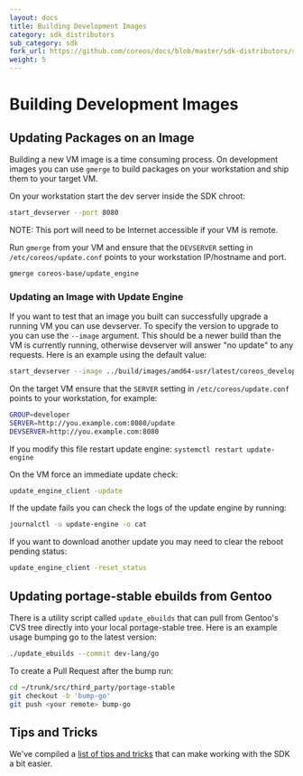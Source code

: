 ```yaml
---
layout: docs
title: Building Development Images
category: sdk_distributors
sub_category: sdk
fork_url: https://github.com/coreos/docs/blob/master/sdk-distributors/sdk/building-development-images/index.md
weight: 5
---
```


# Building Development Images

## Updating Packages on an Image

Building a new VM image is a time consuming process. On development images you
can use `gmerge` to build packages on your workstation and ship them to your
target VM.

On your workstation start the dev server inside the SDK chroot:

```sh
start_devserver --port 8080
```

NOTE: This port will need to be Internet accessible if your VM is remote.

Run `gmerge` from your VM and ensure that the `DEVSERVER` setting in
`/etc/coreos/update.conf` points to your workstation IP/hostname and port.

```sh
gmerge coreos-base/update_engine
```

### Updating an Image with Update Engine

If you want to test that an image you built can successfully upgrade a running
VM you can use devserver. To specify the version to upgrade to you can use the
`--image` argument. This should be a newer build than the VM is currently
running, otherwise devserver will answer "no update" to any requests. Here is
an example using the default value:

```sh
start_devserver --image ../build/images/amd64-usr/latest/coreos_developer_image.bin
```

On the target VM ensure that the `SERVER` setting in `/etc/coreos/update.conf`
points to your workstation, for example:

```sh
GROUP=developer
SERVER=http://you.example.com:8080/update
DEVSERVER=http://you.example.com:8080
```

If you modify this file restart update engine: `systemctl restart update-engine`

On the VM force an immediate update check:

```sh
update_engine_client -update
```

If the update fails you can check the logs of the update engine by running:

```sh
journalctl -u update-engine -o cat
```

If you want to download another update you may need to clear the reboot
pending status:

```sh
update_engine_client -reset_status
```

## Updating portage-stable ebuilds from Gentoo

There is a utility script called `update_ebuilds` that can pull from Gentoo's
CVS tree directly into your local portage-stable tree. Here is an example usage
bumping go to the latest version:

```sh
./update_ebuilds --commit dev-lang/go
```

To create a Pull Request after the bump run:

```sh
cd ~/trunk/src/third_party/portage-stable
git checkout -b 'bump-go'
git push <your remote> bump-go
```

## Tips and Tricks

We've compiled a [list of tips and tricks](/docs/sdk-distributors/sdk/tips-and-tricks) that can make working with the SDK a bit easier.
